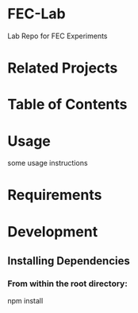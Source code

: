 # FEC-Lab
Lab Repo for FEC Experiments


# Related Projects

# Table of Contents

# Usage
some usage instructions

# Requirements

# Development
## Installing Dependencies
### From within the root directory:
npm install